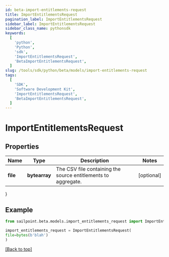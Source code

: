 ```yaml
---
id: beta-import-entitlements-request
title: ImportEntitlementsRequest
pagination_label: ImportEntitlementsRequest
sidebar_label: ImportEntitlementsRequest
sidebar_class_name: pythonsdk
keywords:
  [
    'python',
    'Python',
    'sdk',
    'ImportEntitlementsRequest',
    'BetaImportEntitlementsRequest',
  ]
slug: /tools/sdk/python/beta/models/import-entitlements-request
tags:
  [
    'SDK',
    'Software Development Kit',
    'ImportEntitlementsRequest',
    'BetaImportEntitlementsRequest',
  ]
---
```


# ImportEntitlementsRequest

## Properties

| Name | Type | Description | Notes |
| --- | --- | --- | --- |
| **file** | **bytearray** | The CSV file containing the source entitlements to aggregate. | [optional] |

}

## Example

```python
from sailpoint.beta.models.import_entitlements_request import ImportEntitlementsRequest

import_entitlements_request = ImportEntitlementsRequest(
file=bytes(b'blah')
)

```

[[Back to top]](#)
